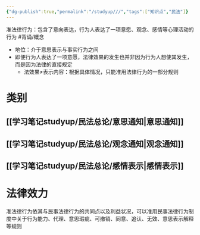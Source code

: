```yaml
---
{"dg-publish":true,"permalink":"/studyup///","tags":["知识点","民法"]}
---
```


准法律行为：包含了意向表达，行为人表达了一项意愿、观念、感情等心理活动的行为 #背诵/概念 
- 地位：介于意思表示与事实行为之间
- 即便行为人表达了一项意愿，法律效果的发生也并非因为行为人想使其发生，而是因为法律的直接规定
	- 法效果≠表示内容：根据具体情况，只能准用法律行为的一部分规则
# 类别
## [[学习笔记studyup/民法总论/意思通知\|意思通知]]
## [[学习笔记studyup/民法总论/观念通知\|观念通知]]
## [[学习笔记studyup/民法总论/感情表示\|感情表示]]
# 法律效力
准法律行为依其与民事法律行为的共同点以及利益状况，可以准用民事法律行为制度中关于行为能力、代理、意思瑕疵、可撤销、同意、追认、无效、意思表示解释等规则